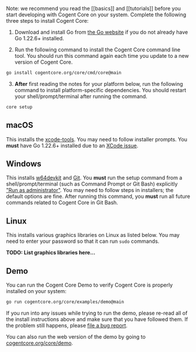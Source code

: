 Note: we recommend you read the [[basics]] and [[tutorials]] before you start developing with Cogent Core on your system. Complete the following three steps to install Cogent Core:

1. Download and install Go from [the Go website](https://go.dev/doc/install) if you do not already have Go 1.22.6+ installed.

2. Run the following command to install the Cogent Core command line tool. You should run this command again each time you update to a new version of Cogent Core.

```sh
go install cogentcore.org/core/cmd/core@main
```

3. **After** first reading the notes for your platform below, run the following command to install platform-specific dependencies. You should restart your shell/prompt/terminal after running the command.

```sh
core setup
```

## macOS

This installs the [xcode-tools](https://mac.install.guide/commandlinetools/4). You may need to follow installer prompts. You **must** have Go 1.22.6+ installed due to an [XCode issue](https://github.com/golang/go/issues/68088).

## Windows

This installs [w64devkit](https://github.com/skeeto/w64devkit) and [Git](https://git-scm.com/download/win). You **must** run the setup command from a shell/prompt/terminal (such as Command Prompt or Git Bash) explicitly ["Run as administrator"](https://www.howtogeek.com/194041/how-to-open-the-command-prompt-as-administrator-in-windows-10/). You may need to follow steps in installers; the default options are fine. After running this command, you **must** run all future commands related to Cogent Core in Git Bash.

## Linux

This installs various graphics libraries on Linux as listed below. You may need to enter your password so that it can run `sudo` commands.

**TODO: List graphics libraries here...**

## Demo

You can run the Cogent Core Demo to verify Cogent Core is properly installed on your system:

```sh
go run cogentcore.org/core/examples/demo@main
```

If you run into any issues while trying to run the demo, please re-read all of the install instructions above and make sure that you have followed them. If the problem still happens, please [file a bug report](https://github.com/cogentcore/core/issues/new?assignees=&labels=bug&projects=&template=bug_report.yml).

You can also run the web version of the demo by going to [cogentcore.org/core/demo](https://cogentcore.org/core/demo).
